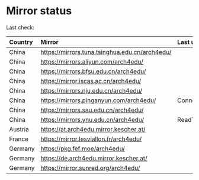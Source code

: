 <script src="./time.js"></script>
# Mirror status
Last check: <script type="text/javascript">localize(1675790338.5692549);</script>

|Country|Mirror|Last update|
|:------|:-----|:----------|
|China|https://mirrors.tuna.tsinghua.edu.cn/arch4edu/|<script type="text/javascript">localize(1675751822);</script>|
|China|https://mirrors.aliyun.com/arch4edu/|<script type="text/javascript">localize(1675665249);</script>|
|China|https://mirrors.bfsu.edu.cn/arch4edu/|<script type="text/javascript">localize(1675751822);</script>|
|China|https://mirror.iscas.ac.cn/arch4edu/|<script type="text/javascript">localize(1675751822);</script>|
|China|https://mirrors.nju.edu.cn/arch4edu/|<script type="text/javascript">localize(1675751822);</script>|
|China|https://mirrors.pinganyun.com/arch4edu/|ConnectionError|
|China|https://mirrors.sau.edu.cn/arch4edu/|<script type="text/javascript">localize(1673850842);</script>|
|China|https://mirrors.ynu.edu.cn/arch4edu/|ReadTimeout|
|Austria|https://at.arch4edu.mirror.kescher.at/|<script type="text/javascript">localize(1675751822);</script>|
|France|https://mirror.lesviallon.fr/arch4edu/|<script type="text/javascript">localize(1675708418);</script>|
|Germany|https://pkg.fef.moe/arch4edu/|<script type="text/javascript">localize(1675751822);</script>|
|Germany|https://de.arch4edu.mirror.kescher.at/|<script type="text/javascript">localize(1675751822);</script>|
|Germany|https://mirror.sunred.org/arch4edu/|<script type="text/javascript">localize(1675751822);</script>|

<script src="./tablefilter/tablefilter.js"></script>
<script src="./table.js"></script>